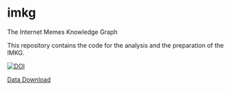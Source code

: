 # imkg
The Internet Memes Knowledge Graph

This repository contains the code for the analysis and the preparation of the IMKG.




[![DOI](https://zenodo.org/badge/DOI/10.5281/zenodo.7457166.svg)](https://doi.org/10.5281/zenodo.7457166)



[Data Download](https://drive.google.com/drive/folders/1gMvDbROshHBRL6agpEMcLeCVN2mRFIxH?usp=share_link)
